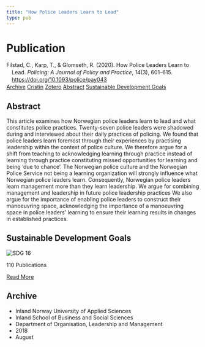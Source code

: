 ```yaml
---
title: "How Police Leaders Learn to Lead"
type: pub
---
```

<h1>Publication</h1>
<article id="csl-bib-container-8735CSAV" class="csl-bib-container">
  <div class="csl-bib-body" style="line-height: 1.35; padding-left: 1em; text-indent:-1em;">
  <div class="csl-entry">Filstad, C., Karp, T., &amp; Glomseth, R. (2020). How Police Leaders Learn to Lead. <i>Policing: A Journal of Policy and Practice</i>, <i>14</i>(3), 601&#x2013;615. <a href="https://doi.org/10.1093/police/pay043">https://doi.org/10.1093/police/pay043</a></div>
</div>
  <div class="csl-bib-buttons">
    <a href="#taxonomy-article-8735CSAV" class="csl-bib-button">Archive</a>
    <a href="https://app.cristin.no/results/show.jsf?id=1600114" alt="Cristin URL" class="csl-bib-button">Cristin</a>
    <a href="http://zotero.org/groups/5022929/items/8735CSAV" alt="Zotero URL" class="csl-bib-button">Zotero</a>
    <a href="#abstract-article-8735CSAV" class="csl-bib-button">Abstract</a>
    <a href="#sdg-article-8735CSAV" class="csl-bib-button">Sustainable Development Goals</a>
  </div>
  <div id="csl-bib-meta-container-8735CSAV"></div>
</article>
<div id="csl-bib-meta-8735CSAV" class="csl-bib-meta">
  <article id="abstract-article-8735CSAV" class="abstract-article">
    <h1>Abstract</h1>
    This article examines how Norwegian police leaders learn to lead and what constitutes police practices. Twenty-seven police leaders were shadowed during and interviewed about their daily practices of policing. We found that police leaders learn foremost through their experiences by practising leadership within the context of police culture. We therefore argue for a shift from teaching to acknowledging learning through practice instead of learning through practice constituting missed opportunities for learning and being ‘due to chance’. The Norwegian police culture and the Norwegian Police Service not being a learning organization will strongly influence what Norwegian police leaders learn. Consequently, Norwegian police leaders learn management more than they learn leadership. We argue for combining management and leadership in future police leadership practices We also argue for the importance of enabling police leaders to construct their manoeuvring space, acknowledging the importance of a manoeuvring space in police leaders’ learning to ensure their learning results in changes in established practices.
  </article>
  <article id="sdg-article-8735CSAV" class="sdg-article">
    <h1>Sustainable Development Goals</h1>
    <div class="sdg-container"><div id="sdg16" class="sdg">
<img src="{{< params subfolder >}}images/sdg/sdg16_en.png" class="image" alt="SDG 16">
<div class="sdg-overlay">
<p class="sdg-publication-count"><span>110</span> Publications</p>
<p><a href="https://sdgs.un.org/goals/goal16" class="sdg-read-more">Read More</a></p>
</div>
</div></div>
  </article>
  <article id="taxonomy-article-8735CSAV" class="taxonomy-article">
    <h1>Archive</h1>
    <ul>
      <li>Inland Norway University of Applied Sciences</li>
      <li>Inland School of Business and Social Sciences</li>
      <li>Department of Organisation, Leadership and Management</li>
      <li>2018</li>
      <li>August</li>
    </ul>
  </article>
</div>
